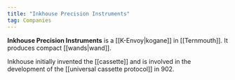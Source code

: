 ```yaml
---
title: "Inkhouse Precision Instruments"
tag: Companies
---
```


**Inkhouse Precision Instruments** is a [[K-Envoy|kogane]] in [[Ternmouth]]. It produces compact [[wands|wand]].

Inkhouse initially invented the [[cassette]] and is involved in the development of the [[universal cassette protocol]] in 902.

